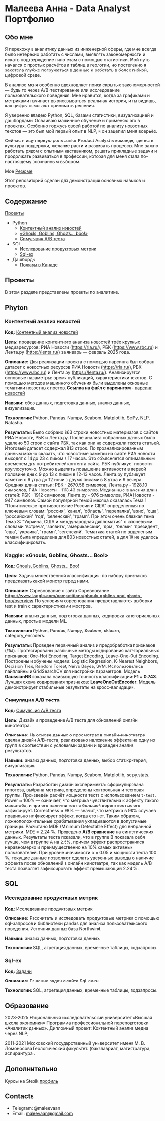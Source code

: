 # Малеева Анна - Data Analyst Портфолио
## Обо мне
Я перехожу в аналитику данных из инженерной сферы, где мне всегда было интересно работать с числами, выявлять закономерности и искать подтверждение гипотезам с помощью статистики. Мой путь начался с простых расчётов и таблиц в геологии, но постепенно я захотела глубже погружаться в данные и работать в более гибкой, цифровой среде.

В анализе меня особенно вдохновляет поиск скрытых закономерностей — будь то через A/B-тестирование или исследование пользовательского поведения. Мне нравится, когда за графиками и метриками начинает вырисовываться реальная история, и ты видишь, как цифры помогают принимать решения.

Я уверенно владею Python, SQL, базами статистики, визуализацией и дашбордами. Осваиваю машинное обучение и применяю это в проектах. Особенно горжусь своей работой по анализу новостных текстов — это был мой первый опыт в NLP, и он зацепил меня всерьёз.

Сейчас я ищу первую роль Junior Product Analyst в команде, где есть культура поддержки, желание расти и развивать процессы. Мне важно работать рядом с опытным наставником, решать прикладные задачи и продолжать развиваться в профессии, которая для меня стала по-настоящему осознанным выбором.

Мое [Резюме](https://github.com/maleevaan/DA-Portfolio/blob/main/%D0%A0%D0%B5%D0%B7%D1%8E%D0%BC%D0%B5%20%D0%9C%D0%B0%D0%BB%D0%B5%D0%B5%D0%B2%D0%B0.pdf)

Этот репозиторий сделан для демонстрации основных навыков и проектов. 

## Содержание
[Проекты](#проекты)
  - Python
    - [Контентный анализ новостей](#контентный-анализ-новостей)
    - [«Ghouls, Goblins, Ghosts… boo!»](#kaggle-ghouls-goblins-ghosts-boo)
    - [Симуляция А/В теста](#симуляция-ав-теста) 
  - SQL
    - [Исследование продуктовых метрик](#исследование_продуктовых_метрик)
    - [Sql-ex](#sql-ex)
  - Дашборды
    -  [Пожары в Канаде](https://datalens.yandex.cloud/0urhszte00qgo)


## Проекты
В этом разделе представлены проекты по аналитике.

## Phyton

### Контентный анализ новостей
**Код:** [Контентный анализ новостей](https://github.com/maleevaan/Portfolio-projects/blob/main/%D0%9D%D0%BE%D0%B2%D0%BE%D1%81%D1%82%D0%B8.ipynb)

**Цель:** проведение контентного анализа новостей трёх крупных медиаресурсов: РИА Новости (https://ria.ru/), РБК (https://www.rbc.ru) и Лента.ру (https://lenta.ru/) за январь — февраль 2025 года.

**Описание:** Для реализации проекта с помощью парсинга был собран датасет с новостных ресурсов РИА Новости (https://ria.ru/), РБК (https://www.rbc.ru) и Лента.ру (https://lenta.ru/). Анализируется основные параметры: время публикаций, характеристики текстов. С помощью методов машинного обучения были выделены основные тематики новостных постов. 
**Ссылка на файл с парсингом** - [парсинг новостей](https://github.com/maleevaan/Portfolio-projects/blob/main/%D0%9F%D0%B0%D1%80%D1%81%D0%B8%D0%BD%D0%B3%20%D0%BD%D0%BE%D0%B2%D0%BE%D1%81%D1%82%D0%B5%D0%B9.ipynb) 

**Навыки:** сбор данных, подготовка данных, анализ данных, визуализация.

**Технологии:** Python, Pandas, Numpy, Seaborn, Matplotlib, SciPy, NLP, Natasha.

**Результаты:** Было собрано 863 строки новостных материалов с сайтов РИА Новости, РБК и Лента.ру. После анализа собранных данных было удалено 50 строк с сайта РБК, так как они не содержали текста статьей. Итоговый датасет содержал 813 строк.
По проанализированным данным можно сказать, что новостные заметки на сайте РИА новости выходят с 14 до 23 с пиком в 17 часов. Это объясняется оптимальным временем для потребителей контента сайта. РБК публикует новости круглосуточно. Можно выделить повышение активности в первой половине дня с 9 до 13 с пиком в 12-13 часов. Лента.ру публикует заметки с 6 утра до 12 ночи с двумя пиками в 8 утра и 9 вечера. Средняя длина статьи: РБК - 2670.58 символов, Лента.ру - 1928.10 символов, РИА Новости - 1113.43 символов. 
Медианные значения длин статей: РБК - 1912 символов, Лента.ру - 976 символов, РИА Новости - 947 символов. 
Самой популярной темой месяца оказалась Тема 1 "Политическое противостояние России и США" определенная по ключевым словам: 'россия', 'канал', 'область', 'перепалка', 'вэнс', 'сша', 'российский', 'год', 'зеленский', 'трамп'. При этом очень близкая тема Тема 3: "Украина, США и международная дипломатия" с ключевыми словами 'встреча', 'заявить', 'американский', 'дом', 'белый', 'президент', 'сша', 'украина', 'трамп', 'зеленский'. Тематика статей по выделеным темам была определена для 803 новостных статей, а для 10 не удалось классифицировать.

### Kaggle: «Ghouls, Goblins, Ghosts… Boo!»
**Код:** [Ghouls, Goblins, Ghosts… Boo!](https://github.com/maleevaan/Portfolio-projects/blob/main/BOO_project_classifaer.ipynb)

**Цель:** Задача мноественной классификации: по набору признаков предсказать какой монстр перед нами. 

**Описание:** Соревнование с сайта Соревнование https://www.kaggle.com/competitions/ghouls-goblins-and-ghosts-boo/overview. По условиям соревнования предоставляются выборки test и train с характеристиками мостров. 

**Навыки:** анализ данных, подготовка данных, кодировка категориальных данных, простые модели ML. 

**Технологии:** Python, Pandas, Numpy, Seaborn, sklearn, category_encoders.

**Результаты:** Проведен первичный анализ и предобработка признаков (`EDA`). Протестированы различные методы кодирования категориальных признаков: One-Hot Encoding, Target Encoding, Leave-One-Out Encoding. Построены и обучены модели: Logistic Regression, K-Nearest Neighbors, Decision Tree, Random Forest, Naive Bayes, SVM. Использовались пайплайны и GridSearchCV для настройки параметров.
Модель **GaussianNB** показала наивысшую точность классификации:  **F1 = 0.743**. Лучшая схема кодирования признаков: **LeaveOneOutEncoder**. Модель демонстрирует стабильные результаты на кросс-валидации.

### Симуляция А/В теста
**Код:** [Симуляция А/В теста](https://github.com/maleevaan/Portfolio-projects/blob/main/%D0%90%D0%92%20%D1%82%D0%B5%D1%81%D1%82.ipynb)

**Цель:** Дизайн и проведение А/В теста для обновлений онлайн кинотеатра.

**Описание:** На основе данных о просмотрах в онлайн-кинотеатре сделан дизайн А/В-теста, реализовано наложение эффекта на одну из групп в соотвествии с условиями задачи и проведен анализ результатов.

**Навыки:** анализ данных, подготовка данных, выбор стат.критерия, визуализация.

**Технологии:** Python, Pandas, Numpy, Seaborn, Matplotlib, scipy.stats.

**Результаты:** Разработан дизайн эксперимента: сформулирована гипотеза, выбрана метрика, определены контрольная и тестовая группы. Произведён расчёт мощности теста с использованием `t-test`. Power ≈ 100% — означает, что метрика чувствительна к эффекту такого масштаба, и при его наличии тест с большой вероятностью его зафиксирует. Correctness ≈ 98% — значит, что метрика в 98% случаев правильно не фиксирует эффект, когда его нет. Таким образом, ложноположительные срабатывания укладываются в допустимые границы. Расчитано MDE (Minimum Detectable Effect) для выбранной метрики. MDE = 2.24 %.  Проведено **A/B сравнение** на синтетических данных. Результаты теста показали, что в группе В показала себя лучше, чем в группе А на 2.5%, причем эффект распространился неравномерно и преимущественно на 10% самых активных пользователей. При уровне значимости α = 0.05 и мощности теста 100 %, текущие данные позволяют сделать уверенные выводы о наличие эффекта после обновлений в онлайн кинотеатре, так как модель А/В теста позволяет зафиксировать эффект превышающий 2.24 %.

## SQL

### Исследование продуктовых метрик
**Код:** [Исследование продуктовых метрик](https://github.com/maleevaan/Portfolio-projects/blob/main/SQL_Northwind.ipynb)

**Описание:** Рассчитать и исследовать продуктовые метрики с помощью sql-запросов и библиотеки pandas для анализа пользовательского поведения. Источник данных база Northwind.

**Навыки:** анализ данных, подготовка данных.

**Технологии:** SQL, агрегация данных, временные таблицы, подзапросы.

### Sql-ex

**Код:** [Задачи](https://github.com/maleevaan/Portfolio-projects/blob/main/%D0%97%D0%B0%D0%B4%D0%B0%D1%87%D0%B8.ipynb)

**Описание:** Решение задач с сайта Sql-ex.ru

**Технологии:** SQL, агрегация данных, временные таблицы, подзапросы.



## Образование
2023-2025 Национальный исследовательский университет «Высшая школа экономики»
Программа профессиональной переподготовки «Аналитик данных». 
Дипломный проект: Контентный анализ медиа через NLP;

2011-2021 Московский государственный университет имени М. В. Ломоносова
Геологический факультет. (бакалавриат, магистратура, аспирантура).


## Дополнительно
Курсы на Stepik [профиль](https://stepik.org/users/521796341/profile)


## Contacts
- Telegram: @maleevaan
- Email:  maleevaan@gmail.com
